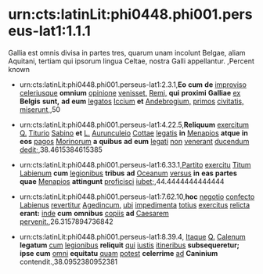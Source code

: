# urn:cts:latinLit:phi0448.phi001.perseus-lat1:1.1.1
Gallia est omnis divisa in partes tres, quarum unam incolunt Belgae, aliam Aquitani, tertiam qui ipsorum lingua Celtae, nostra Galli appellantur. ,Percent known

- urn:cts:latinLit:phi0448.phi001.perseus-lat1:2.3.1,**Eo** **cum** **de** [improviso](http://www.perseus.tufts.edu/hopper/morph?l=improviso&la=lat#lexicon) [celeriusque](http://www.perseus.tufts.edu/hopper/morph?l=celeriusque&la=lat#lexicon) **omnium** [opinione](http://www.perseus.tufts.edu/hopper/morph?l=opinione&la=lat#lexicon) [venisset,](http://www.perseus.tufts.edu/hopper/morph?l=venisset,&la=lat#lexicon) [Remi,](http://www.perseus.tufts.edu/hopper/morph?l=Remi,&la=lat#lexicon) **qui** **proximi** **Galliae** [ex](http://www.perseus.tufts.edu/hopper/morph?l=ex&la=lat#lexicon) **Belgis** **sunt,** **ad** **eum** [legatos](http://www.perseus.tufts.edu/hopper/morph?l=legatos&la=lat#lexicon) [Iccium](http://www.perseus.tufts.edu/hopper/morph?l=Iccium&la=lat#lexicon) **et** [Andebrogium,](http://www.perseus.tufts.edu/hopper/morph?l=Andebrogium,&la=lat#lexicon) [primos](http://www.perseus.tufts.edu/hopper/morph?l=primos&la=lat#lexicon) [civitatis,](http://www.perseus.tufts.edu/hopper/morph?l=civitatis,&la=lat#lexicon) [miserunt,](http://www.perseus.tufts.edu/hopper/morph?l=miserunt,&la=lat#lexicon),50

- urn:cts:latinLit:phi0448.phi001.perseus-lat1:4.22.5,**Reliquum** [exercitum](http://www.perseus.tufts.edu/hopper/morph?l=exercitum&la=lat#lexicon) [Q.](http://www.perseus.tufts.edu/hopper/morph?l=Q.&la=lat#lexicon) [Titurio](http://www.perseus.tufts.edu/hopper/morph?l=Titurio&la=lat#lexicon) [Sabino](http://www.perseus.tufts.edu/hopper/morph?l=Sabino&la=lat#lexicon) **et** [L.](http://www.perseus.tufts.edu/hopper/morph?l=L.&la=lat#lexicon) [Aurunculeio](http://www.perseus.tufts.edu/hopper/morph?l=Aurunculeio&la=lat#lexicon) [Cottae](http://www.perseus.tufts.edu/hopper/morph?l=Cottae&la=lat#lexicon) [legatis](http://www.perseus.tufts.edu/hopper/morph?l=legatis&la=lat#lexicon) **in** [Menapios](http://www.perseus.tufts.edu/hopper/morph?l=Menapios&la=lat#lexicon) **atque** **in** **eos** [pagos](http://www.perseus.tufts.edu/hopper/morph?l=pagos&la=lat#lexicon) [Morinorum](http://www.perseus.tufts.edu/hopper/morph?l=Morinorum&la=lat#lexicon) **a** **quibus** **ad** **eum** [legati](http://www.perseus.tufts.edu/hopper/morph?l=legati&la=lat#lexicon) [non](http://www.perseus.tufts.edu/hopper/morph?l=non&la=lat#lexicon) [venerant](http://www.perseus.tufts.edu/hopper/morph?l=venerant&la=lat#lexicon) [ducendum](http://www.perseus.tufts.edu/hopper/morph?l=ducendum&la=lat#lexicon) [dedit;](http://www.perseus.tufts.edu/hopper/morph?l=dedit;&la=lat#lexicon),38.4615384615385

- urn:cts:latinLit:phi0448.phi001.perseus-lat1:6.33.1,[Partito](http://www.perseus.tufts.edu/hopper/morph?l=Partito&la=lat#lexicon) [exercitu](http://www.perseus.tufts.edu/hopper/morph?l=exercitu&la=lat#lexicon) [Titum](http://www.perseus.tufts.edu/hopper/morph?l=Titum&la=lat#lexicon) [Labienum](http://www.perseus.tufts.edu/hopper/morph?l=Labienum&la=lat#lexicon) **cum** [legionibus](http://www.perseus.tufts.edu/hopper/morph?l=legionibus&la=lat#lexicon) **tribus** **ad** [Oceanum](http://www.perseus.tufts.edu/hopper/morph?l=Oceanum&la=lat#lexicon) [versus](http://www.perseus.tufts.edu/hopper/morph?l=versus&la=lat#lexicon) **in** **eas** **partes** **quae** [Menapios](http://www.perseus.tufts.edu/hopper/morph?l=Menapios&la=lat#lexicon) **attingunt** [proficisci](http://www.perseus.tufts.edu/hopper/morph?l=proficisci&la=lat#lexicon) [iubet;](http://www.perseus.tufts.edu/hopper/morph?l=iubet;&la=lat#lexicon),44.4444444444444

- urn:cts:latinLit:phi0448.phi001.perseus-lat1:7.62.10,**hoc** [negotio](http://www.perseus.tufts.edu/hopper/morph?l=negotio&la=lat#lexicon) [confecto](http://www.perseus.tufts.edu/hopper/morph?l=confecto&la=lat#lexicon) [Labienus](http://www.perseus.tufts.edu/hopper/morph?l=Labienus&la=lat#lexicon) [revertitur](http://www.perseus.tufts.edu/hopper/morph?l=revertitur&la=lat#lexicon) [Agedincum,](http://www.perseus.tufts.edu/hopper/morph?l=Agedincum,&la=lat#lexicon) [ubi](http://www.perseus.tufts.edu/hopper/morph?l=ubi&la=lat#lexicon) [impedimenta](http://www.perseus.tufts.edu/hopper/morph?l=impedimenta&la=lat#lexicon) [totius](http://www.perseus.tufts.edu/hopper/morph?l=totius&la=lat#lexicon) [exercitus](http://www.perseus.tufts.edu/hopper/morph?l=exercitus&la=lat#lexicon) [relicta](http://www.perseus.tufts.edu/hopper/morph?l=relicta&la=lat#lexicon) **erant:** [inde](http://www.perseus.tufts.edu/hopper/morph?l=inde&la=lat#lexicon) **cum** **omnibus** [copiis](http://www.perseus.tufts.edu/hopper/morph?l=copiis&la=lat#lexicon) **ad** [Caesarem](http://www.perseus.tufts.edu/hopper/morph?l=Caesarem&la=lat#lexicon) [pervenit.](http://www.perseus.tufts.edu/hopper/morph?l=pervenit.&la=lat#lexicon),26.3157894736842

- urn:cts:latinLit:phi0448.phi001.perseus-lat1:8.39.4,[](http://www.perseus.tufts.edu/hopper/morph?l=&la=lat#lexicon) [Itaque](http://www.perseus.tufts.edu/hopper/morph?l=Itaque&la=lat#lexicon) [Q.](http://www.perseus.tufts.edu/hopper/morph?l=Q.&la=lat#lexicon) [Calenum](http://www.perseus.tufts.edu/hopper/morph?l=Calenum&la=lat#lexicon) **legatum** [cum](http://www.perseus.tufts.edu/hopper/morph?l=cum&la=lat#lexicon) [legionibus](http://www.perseus.tufts.edu/hopper/morph?l=legionibus&la=lat#lexicon) **reliquit** [qui](http://www.perseus.tufts.edu/hopper/morph?l=qui&la=lat#lexicon) [iustis](http://www.perseus.tufts.edu/hopper/morph?l=iustis&la=lat#lexicon) [itineribus](http://www.perseus.tufts.edu/hopper/morph?l=itineribus&la=lat#lexicon) **subsequeretur;** **ipse** **cum** [omni](http://www.perseus.tufts.edu/hopper/morph?l=omni&la=lat#lexicon) **equitatu** [quam](http://www.perseus.tufts.edu/hopper/morph?l=quam&la=lat#lexicon) [potest](http://www.perseus.tufts.edu/hopper/morph?l=potest&la=lat#lexicon) **celerrime** [ad](http://www.perseus.tufts.edu/hopper/morph?l=ad&la=lat#lexicon) **Caninium** contendit.,38.0952380952381
